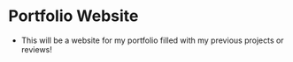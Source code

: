 # Portfolio Website 
- This will be a website for my portfolio filled with my previous projects or reviews!

